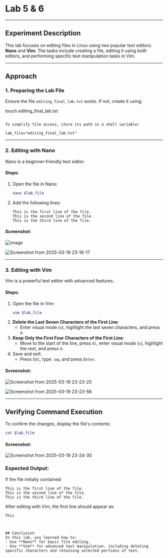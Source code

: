 # Lab 5 & 6

---

## Experiment Description
This lab focuses on editing files in Linux using two popular text editors: **Nano** and **Vim**. The tasks include creating a file, editing it using both editors, and performing specific text manipulation tasks in Vim.

---

## Approach

### 1. Preparing the Lab File
Ensure the file `editing_final_lab.txt` exists. If not, create it using:

touch editing_final_lab.txt
```

To simplify file access, store its path in a shell variable:

lab_file="editing_final_lab.txt"
```

---

### 2. Editing with Nano
Nano is a beginner-friendly text editor.

#### Steps:
1. Open the file in Nano:
   ```bash
   nano $lab_file
   ```
2. Add the following lines:
   ```
   This is the first line of the file.
   This is the second line of the file.
   This is the third line of the file.
   ```


#### Screenshot:
![image](https://github.com/user-attachments/assets/3492d9f3-d33a-48ef-9e7d-d5961df18589)

![Screenshot from 2025-03-19 23-16-17](https://github.com/user-attachments/assets/c01816bd-2100-4048-9661-073fffddb7f4)



---

### 3. Editing with Vim
Vim is a powerful text editor with advanced features.

#### Steps:
1. Open the file in Vim:
   ```bash
   vim $lab_file
   ```
2. **Delete the Last Seven Characters of the First Line**:
   - Enter visual mode (`v`), highlight the last seven characters, and press `d`.
3. **Keep Only the First Four Characters of the First Line**:
   - Move to the start of the line, press `4l`, enter visual mode (`v`), highlight the rest, and press `d`.
4. Save and exit:
   - Press `ESC`, type `:wq`, and press `Enter`.

#### Screenshot:
![Screenshot from 2025-03-19 23-23-20](https://github.com/user-attachments/assets/a81e6611-0740-4823-9c82-41b307f2dd3f)

![Screenshot from 2025-03-19 23-23-56](https://github.com/user-attachments/assets/9a015e98-a218-4971-b0ee-bad5c16e647a)




---

## Verifying Command Execution
To confirm the changes, display the file's contents:
```bash
cat $lab_file
```

#### Screenshot:
![Screenshot from 2025-03-19 23-24-30](https://github.com/user-attachments/assets/7fab6338-6ab5-43a0-8ac8-62d257246eb2)

### Expected Output:
If the file initially contained:
```
This is the first line of the file.
This is the second line of the file.
This is the third line of the file.
```

After editing with Vim, the first line should appear as:
```
This



## Conclusion
In this lab, you learned how to:
- Use **Nano** for basic file editing.
- Use **Vim** for advanced text manipulation, including deleting specific characters and retaining selected portions of text.
